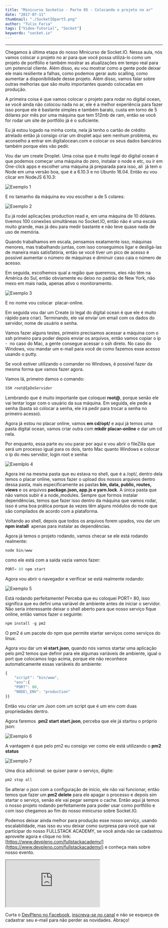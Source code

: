 ```yaml
---
title: "Minicurso Socketio - Parte 05 - Colocando o projeto no ar"
date: "2017-07-11"
thumbnail: "./SocketIOpart5.png"
author: "Tulio Faria"
tags: ["Video-Tutorial", "Socket"]
keywords: "socket.io"
---
```


---
Chegamos à última etapa do nosso Minicurso de Socket.IO. Nessa aula, nós vamos colocar o projeto no ar para que você possa utilizá-lo como um projeto de portfólio e também mostrar as atualizações em tempo real para um potencial cliente. Além disso, eu vou mostrar como a gente pode deixar ele mais resiliente a falhas, como podemos gerar auto scalling, como aumentar a disponibilidade desse projeto. Além disso, vamos falar sobre outras melhorias que são muito importantes quando colocadas em produção. 

A primeira coisa é que vamos colocar o projeto para rodar no digital ocean, se você ainda não colocou nada no ar, ele é a melhor experiência para fazer isso porque ele é bastante simples e também barato, custa em torno de 5 dólares por mês por uma máquina que tem 512mb de ram, então se você for rodar um site de portfólio já é o suficiente. 

Eu já estou logado na minha conta, nela já tenho o cartão de crédito atrelado então já consigo criar um droplet aqui sem nenhum problema, eu aconselho a entrar em digitalocean.com e colocar os seus dados bancários também porque eles vão pedir. 

Vou dar um create Droplet. Uma coisa que é muito legal do digital ocean é que podemos começar uma máquina do zero, instalar o node e etc, ou ir em One-click apps e escolher uma máquina já preparada para isso, ali  já tem o Node em uma versão boa, que é a 6.10.3 e no Ubunto 16.04. Então eu vou clicar em NodeJS 6.10.3: 

![Exemplo 1](./socketpart5Ex1.png) 

E no tamanho da máquina eu vou escolher a de 5 colares: 

![Exemplo 2](./socketpart5Ex2.png)

Eu já rodei aplicações production read e, em uma máquina de 10 dólares. tivemos 100 conexões simultâneas no Socket.IO, então não é uma escala muito grande, mas já deu para medir bastante e não teve quase nada de uso de memória. 

Quando trabalhamos em escala, pensamos exatamente isso, máquinas menores, mas trabalhando juntas, com isso conseguimos ligar e desligá-las de maneira mais satisfatória, então se você tiver um pico de acesso é possível aumentar o número de máquinas e diminuir caso caia o número de acesso. 

Em seguida, escolhemos qual a região que queremos, eles não têm na América do Sul, então obviamente eu deixo no padrão de New York, não mexo em mais nada, apenas ativo o monitoramento. 

![Exemplo 3](./socketpart5Ex3.png) 

E no nome vou colocar  placar-online. 

Em seguida vou dar um Create (o legal do digital ocean é que ele é muito rápido para criar). Terminando, ele vai enviar um email com os dados do servidor, nome de usuário e senha. 

Vamos fazer alguns testes, primeiro precisamos acessar a máquina com o ssh primeiro para poder depois enviar os arquivos, então vamos copiar o ip -  no caso do Mac, a gente consegue acessar o ssh direto. No caso do Windows, vou mandar um e-mail para você de como fazemos esse acesso usando o putty. 

Se você estiver utilizando o comander no Windows, é possível fazer da mesma forma que vamos fazer agora. 

Vamos lá, primeiro damos o comando:

```jsx {numberLines: true}
SSH root@IpDoServidor
```

Lembrando que é muito importante que coloquei **root@**, porque senão ele vai tentar logar com o usuário da sua máquina. Em seguida, ele pede a senha (basta só colocar a senha, ele irá pedir para trocar a senha no primeiro acesso). 

Agora já estou no placar online, vamos **em cd/opt/** e aqui já temos uma pasta digital ocean, vamos criar outra com **mkdir placar-online** e dar um cd nela. 

Por enquanto, essa parte eu vou parar por aqui e vou abrir o fileZilla que será um processo igual para os dois, tanto Mac quanto Windows e colocar o ip do meu servidor, login root e senha: 

![Exemlplo 4](./socketpart5Ex4.png) 

Agora irei na mesma pasta que eu estava no shell, que é a /opt/, dentro dela temos o placar online, vamos fazer o upload dos nossos arquivos dentro dessa pasta, mais especificamente as pastas **bin, data, public, routes, views** e os arquivos **package.json, app.js e yarn.lock**. A única pasta que não vamos subir é a node\_modules. Sempre que formos instalar dependências, temos que fazer isso dentro da máquina que vamos rodar, isso é uma boa prática porque às vezes têm alguns módulos do node que são compilados de acordo com a plataforma. 

Voltando ao shell, depois que todos os arquivos forem upados, vou dar um **npm install**  apenas para instalar as dependências. 

Agora já temos o projeto rodando, vamos checar se ele está rodando realmente:

```jsx {numberLines: true}
node bin/www
```

como ele está com a saída vazia vamos fazer:

```jsx {numberLines: true}
PORT= 80 npm start
```

Agora vou abrir o navegador e verificar se está realmente rodando: 

![Exemplo 5](./socketpart5Ex5.png) 

Está rodando perfeitamente! Perceba que eu coloquei PORT= 80, isso significa que eu defini uma variável de ambiente antes de iniciar o servidor. Não seria interessante deixar o shell aberto para que nosso serviço fique online, então vamos fazer o seguinte:

```jsx {numberLines: true}
npm install -g pm2
```

O pm2 é um pacote do npm que permite startar serviços como serviços do linux. 

Agora vou dar um **vi start.json**, quando nós vamos startar uma aplicação pelo pm2 temos que definir para ele algumas variáveis de ambiente, igual o port que colocamos logo acima, porque ele não reconhece automaticamente essas variáveis do ambiente:

```jsx {numberLines: true}
{
    "script": "bin/www",
    "env":{
    "PORT": 80,
    "NODE\_ENV": "production"
}}
```

Então vou criar um Json com um script que é um env com duas propriedades dentro. 

Agora faremos  **pm2 start start.json**, perceba que ele já startou o próprio json: 

![Exemplo 6](./socketpart5Ex6.png) 

A vantagem é que pelo pm2 eu consigo ver como ele está utilizando o **pm2 status** 

![Exemplo 7](./socketpart5Ex7.png) 

Uma dica adicional: se quiser parar o serviço, digite:

```jsx {numberLines: true}
pm2 stop all
```

Se alterar o json com a configuração de início, ele não vai funcionar, então temos que fazer um **pm2 delete** para ele apagar o processo e depois sim startar o serviço, senão ele vai pegar sempre o cache. Então aqui já temos o nosso projeto rodando perfeitamente para poder usar como portfólio e com isso chegamos ao fim do nosso minicurso sobre Socket.IO. 

Podemos deixar ainda melhor para produção esse nosso serviço, usando escalabilidade, mas isso eu vou deixar como surpresa para você que vai participar do nosso FULLSTACK ACADEMY, se você ainda não se cadastrou aproveite agora e clique no link: [https://www.devpleno.com/fullstackacademy/](https://www.devpleno.com/fullstackacademy/) e conheça mais sobre nosso evento. 

<div class="embed-responsive embed-responsive-16by9 mb-4">
  <iframe class="embed-responsive-item" src="https://www.youtube.com/embed/wtF5Cv_-SyU" allowfullscreen></iframe>
</div> 

Curta o [DevPleno no Facebook](https://www.facebook.com/devpleno), [inscreva-se no canal](https://www.youtube.com/devplenocom) e não se esqueça de cadastrar seu e-mail para não perder as novidades. Abraço!